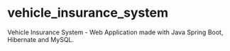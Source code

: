 # vehicle_insurance_system
Vehicle Insurance System - Web Application made with Java Spring Boot, Hibernate and MySQL.

